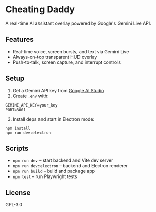 # Cheating Daddy

A real-time AI assistant overlay powered by Google's Gemini Live API.

## Features
- Real-time voice, screen bursts, and text via Gemini Live
- Always-on-top transparent HUD overlay
- Push-to-talk, screen capture, and interrupt controls

## Setup
1. Get a Gemini API key from [Google AI Studio](https://aistudio.google.com/apikey)
2. Create `.env` with:
```
GEMINI_API_KEY=your_key
PORT=3001
```
3. Install deps and start in Electron mode:
```
npm install
npm run dev:electron
```

## Scripts
- `npm run dev` – start backend and Vite dev server
- `npm run dev:electron` – backend and Electron renderer
- `npm run build` – build and package app
- `npm test` – run Playwright tests

## License
GPL-3.0
